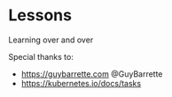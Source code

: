 # Lessons
Learning over and over








Special thanks to: 
+ https://guybarrette.com @GuyBarrette
+ https://kubernetes.io/docs/tasks

